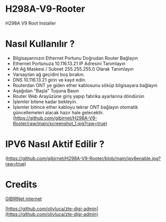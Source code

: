 # H298A-V9-Rooter
H298A V9 Root Installer

# Nasıl Kullanılır ?

- Bilgisayarınızın Ethernet Portunu Doğrudan Router Bağlayın
- Ethernet Portunuza 10.116.13.21 IP Adresini Tanımlayın
- Alt Ağ Maskesi / Subnet 255.255.255.0 Olarak Tanımlayın
- Varsayılan ağ geçidini boş bırakın.
- DNS 10.116.13.21 girin ve kayıt edin.
- Routerdan ONT ye giden ether kablosunu söküp bilgisayara bağlayın
- Aşağıdan "Başla" Tuşuna Basın
- Router Web Arayüzüne giriş yapıp fabrika ayarlarına döndürün
- İşlemler bitene kadar bekleyin.
- İşlemler bitince ether kabloyu tekrar ONT bağlayın otomatik güncellemeleri alacak hazır hale gelecektir.
(https://github.com/gibirnet/H298A-V9-Rooter/raw/main/screenshot_1.jpg?raw=true)

# IPV6 Nasıl Aktif Edilir ?
(https://github.com/gibirnet/H298A-V9-Rooter/blob/main/ipv6enable.jpg?raw=true)

# Credits
[GIBIRNet internet](https://gibir.net.tr)

[https://github.com/olivluca/zte-digi-admin](https://github.com/olivluca/zte-digi-admin)


